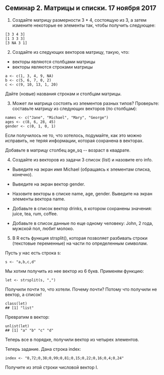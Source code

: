 Семинар 2. Матрицы и списки.
17 ноября 2017
---

1. Создайте матрицу размерности 3 * 4, состоящую из 3, а затем измените некоторые ее элементы так, чтобы получить следующее:
```
[3 3 4 3]
[1 3 3 3]
[3 NA 3 1]
```

2. Создайте из следующих векторов матрицу, такую, что:

* векторы являются столбцами матрицы
* векторы являются строками матрицы

```
a <- c(1, 3, 4, 9, NA)
b <- c(5, 6, 7, 0, 2)
c <- c(9, 10, 13, 1, 20)
```

Дайте (новые) названия строкам и столбцам матрицы.

3. Может ли матрица состоять из элементов разных типов? Проверьте: составьте матрицу из следующих векторов (по столбцам):

```
names <- c("Jane", "Michael", "Mary", "George")
ages <- c(8, 6, 28, 45)
gender <- c(0, 1, 0, 1)
```

Если получилось не то, что хотелось, подумайте, как это можно исправить, не теряя информации, которая сохранена в векторах.

Добавьте в матрицу столбец age_sq -- возраст в квадрате. 

4. Создайте из векторов из задачи 3 список (list) и назовите его info.

* Выведите на экран имя Michael (обращаясь к элементам списка, конечно).

* Выведите на экран вектор gender.

* Назовите векторы в списке name, age, gender. Выведите на экран элементы вектора name.

* Добавьте в список вектор drinks, в котором сохранены значения: juice, tea, rum, coffee.

* Добавьте в список данные по еще одному человеку: John, 2 года, мужской пол, любит молоко.

5. В R есть функция strsplit(), которая позволяет разбивать строки (текстовые переменные) на части по определенным символам.

Пусть у нас есть строка s:
```
s <- "a,b,c,d"
```
Мы хотим получить из нее вектор из 6 букв. Применям функцию:
```
let <- strsplit(s, ",")
```
Получили почти то, что хотели. Почему почти? Потому что получили не вектор, а список!
```
class(let)
## [1] "list"
```
Превратим в вектор:
```
unlist(let)
## [1] "a" "b" "c" "d"
```
Теперь все в порядке, получили вектор из четырех элементов.

Теперь задание. Дана строка index:
```
index <- "0,72;0,38;0,99;0,81;0,15;0,22;0,16;0,4;0,24"
```
Получите из этой строки числовой вектор I.